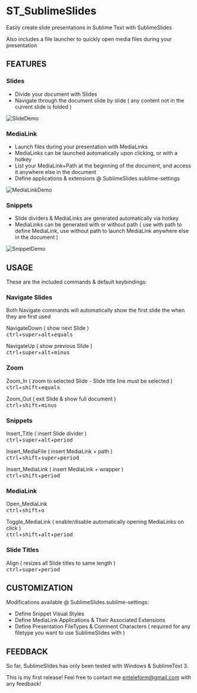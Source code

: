 
# ST_SublimeSlides

Easily create slide presentations in Sublime Text with SublimeSlides

Also includes a file launcher to quickly open media files during your presentation

## FEATURES

### Slides

* Divide your document with Slides
* Navigate through the document slide by slide ( any content not in the current slide is folded )

![SlideDemo](http://i.imgur.com/q02FrPm.gif?1)

### MediaLink

* Launch files during your presentation with MediaLinks
* MediaLinks can be launched automatically upon clicking, or with a hotkey
* List your MediaLink+Path at the beginning of the document, and access it anywhere else in the document
* Define applications & extensions @ SublimeSlides.sublime-settings

![MediaLinkDemo](http://i.imgur.com/0UxRYbf.gif?1)

### Snippets

* Slide dividers & MediaLinks are generated automatically via hotkey
* MediaLinks can be generated with or without path ( use with path to define MediaLink, use without path to launch MediaLink anywhere else in the document )

![SnippetDemo](http://i.imgur.com/RUvj93C.gif?1)

## USAGE

These are the included commands & default keybindings:

### Navigate Slides

Both Navigate commands will automatically show the first slide the when they are first used  

NavigateDown ( show next Slide )  
<kbd>ctrl</kbd>+<kbd>super</kbd>+<kbd>alt</kbd>+<kbd>equals</kbd>

NavigateUp ( show previous Slide )  
<kbd>ctrl</kbd>+<kbd>super</kbd>+<kbd>alt</kbd>+<kbd>minus</kbd>

### Zoom

Zoom_In  ( zoom to selected Slide - Slide title line must be selected )  
<kbd>ctrl</kbd>+<kbd>shift</kbd>+<kbd>equals</kbd>

Zoom_Out ( exit Slide & show full document )  
<kbd>ctrl</kbd>+<kbd>shift</kbd>+<kbd>minus</kbd>

### Snippets

Insert_Title ( insert Slide divider )  
<kbd>ctrl</kbd>+<kbd>super</kbd>+<kbd>alt</kbd>+<kbd>period</kbd>

Insert_MediaFile ( insert MediaLink + path )  
<kbd>ctrl</kbd>+<kbd>shift</kbd>+<kbd>super</kbd>+<kbd>period</kbd>

Insert_MediaLink ( insert MediaLink + wrapper )  
<kbd>ctrl</kbd>+<kbd>shift</kbd>+<kbd>period</kbd>

### MediaLink

Open_MediaLink  
<kbd>ctrl</kbd>+<kbd>shift</kbd>+<kbd>o</kbd>

Toggle_MediaLink ( enable/disable automatically opening MediaLinks on click )  
<kbd>ctrl</kbd>+<kbd>shift</kbd>+<kbd>alt</kbd>+<kbd>period</kbd>

### Slide Titles

Align ( resizes all Slide titles to same length )  
<kbd>ctrl</kbd>+<kbd>super</kbd>+<kbd>period</kbd>

## CUSTOMIZATION

Modifications available @ SublimeSlides.sublime-settings:

* Define Snippet Visual Styles
* Define MediaLink Applications & Their Associated Extensions 
* Define Presentation FileTypes & Comment Characters ( required for any filetype you want to use SublimeSlides with )

## FEEDBACK

So far, SublimeSlides has only been tested with Windows & SublimeText 3.

This is my first release! Feel free to contact me enteleform@gmail.com with any feedback!
